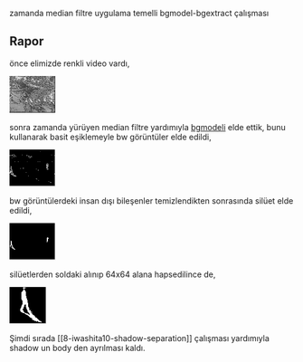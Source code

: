 zamanda median filtre uygulama temelli bgmodel-bgextract çalışması

## Rapor

önce elimizde renkli video vardı,

![giriş video](https://github.com/19bal/shadow/raw/master/img/surveillance.gif)

sonra zamanda yürüyen median filtre yardımıyla [bgmodeli](http://cloud.github.com/downloads/19bal/shadow/bg_model.png) elde ettik, bunu kullanarak basit eşiklemeyle bw görüntüler elde edildi,

![bw](https://github.com/19bal/shadow/raw/master/img/bw.gif)

bw görüntülerdeki insan dışı bileşenler temizlendikten sonrasında silüet elde edildi,

![siluet](https://github.com/19bal/shadow/raw/master/img/siluet.gif)

silüetlerden soldaki alınıp 64x64 alana hapsedilince de,

![64x64](https://github.com/19bal/shadow/raw/master/img/64x64.gif)

Şimdi sırada [[8-iwashita10-shadow-separation]] çalışması yardımıyla shadow un body den ayrılması kaldı.
